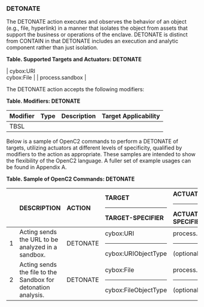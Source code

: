 ### DETONATE
The DETONATE action executes and observes the behavior of an object (e.g., file, hyperlink) in a manner that isolates the object from assets that support the business or operations of the enclave.
DETONATE is distinct from CONTAIN in that DETONATE includes an execution and analytic component rather than just isolation.

**Table. Supported Targets and Actuators: DETONATE**

| cybox:URI<br>cybox:File |  | process.sandbox | 

The DETONATE action accepts the following modifiers:

**Table. Modifiers: DETONATE**

| Modifier | Type | Description | Target Applicability | 
| :--- | :--- | :--- | :--- | 
| TBSL |  |  |  | 

Below is a sample of OpenC2 commands to perform a DETONATE of targets, utilizing actuators at different levels of specificity, qualified by modifiers to the action as appropriate. These samples are intended to show the flexibility of the OpenC2 language. A fuller set of example usages can be found in Appendix A.

**Table. Sample of OpenC2 Commands: DETONATE**

|  | DESCRIPTION | ACTION | TARGET<hr>TARGET-SPECIFIER | ACTUATOR<hr>ACTUATOR-SPECIFIER | MODIFIER | 
| :--- | :--- | :--- | :--- | :--- | :--- | 
| 1 | Acting sends the URL to be analyzed in a sandbox. | DETONATE | cybox:URI<hr>cybox:URIObjectType | process.sandbox<hr>(optional) |  | 
| 2 | Acting sends the file to the Sandbox for detonation analysis. | DETONATE | cybox:File<hr>cybox:FileObjectType | process.sandbox<hr>(optional) |  | 
